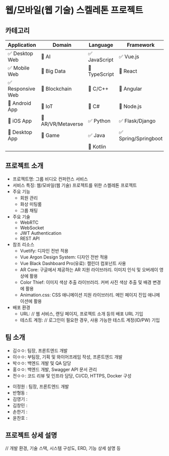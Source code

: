 # 웹/모바일(웹 기술) 스켈레톤 프로젝트

<!-- 필수 항목 -->

## 카테고리

| Application | Domain | Language | Framework |
| ---- | ---- | ---- | ---- |
| :white_check_mark: Desktop Web | :black_square_button: AI | :white_check_mark: JavaScript | :white_check_mark: Vue.js |
| :white_check_mark: Mobile Web | :black_square_button: Big Data | :black_square_button: TypeScript | :black_square_button: React |
| :white_check_mark: Responsive Web | :black_square_button: Blockchain | :black_square_button: C/C++ | :black_square_button: Angular |
| :black_square_button: Android App | :black_square_button: IoT | :black_square_button: C# | :black_square_button: Node.js |
| :black_square_button: iOS App | :black_square_button: AR/VR/Metaverse | :white_check_mark: Python | :white_check_mark: Flask/Django |
| :black_square_button: Desktop App | :black_square_button: Game | :white_check_mark: Java | :white_check_mark: Spring/Springboot |
| | | :black_square_button: Kotlin | |

<!-- 필수 항목 -->

## 프로젝트 소개

* 프로젝트명: 그룹 비디오 컨퍼런스 서비스
* 서비스 특징: 웹/모바일(웹 기술) 프로젝트를 위한 스켈레톤 프로젝트
* 주요 기능
  - 회원 관리
  - 화상 미팅룸
  - 그룹 채팅
* 주요 기술
  - WebRTC
  - WebSocket
  - JWT Authentication
  - REST API
* 참조 리소스
  * Vuetify: 디자인 전반 적용
  * Vue Argon Design System: 디자인 전반 적용
  * Vue Black Dashboard Pro(유료): 캘린더 컴포넌트 사용
  * AR Core: 구글에서 제공하는 AR 지원 라이브러리. 이미지 인식 및 오버레이 영상에 활용
  * Color Thief: 이미지 색상 추출 라이브러리. 커버 사진 색상 추출 및 배경 변경에 활용
  * Animation.css: CSS 애니메이션 지원 라이브러리. 메인 페이지 진입 애니메이션에 활용
* 배포 환경
  - URL: // 웹 서비스, 랜딩 페이지, 프로젝트 소개 등의 배포 URL 기입
  - 테스트 계정: // 로그인이 필요한 경우, 사용 가능한 테스트 계정(ID/PW) 기입

<!-- 자유 양식 -->

## 팀 소개
* 김ㅇㅇ: 팀장, 프론트엔드 개발
* 이ㅇㅇ: 부팀장, 기획 및 와이어프레임 작성, 프론트엔드 개발
* 박ㅇㅇ: 백엔드 개발 및 QA 담당
* 홍ㅇㅇ: 백엔드 개발, Swagger API 문서 관리
* 전ㅇㅇ: 코드 리뷰 및 인프라 담당, CI/CD, HTTPS, Docker 구성



- 이정원 : 팀장, 프론트엔드 개발
- 반형동 : 
- 김영기 : 
- 김창민 : 
- 손한기 : 
- 윤찬호 : 

<!-- 자유 양식 -->

## 프로젝트 상세 설명

// 개발 환경, 기술 스택, 시스템 구성도, ERD, 기능 상세 설명 등
